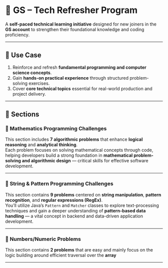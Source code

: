 # 🧠 GS – Tech Refresher Program

A **self-paced technical learning initiative** designed for new joiners in the **GS account** to strengthen their foundational knowledge and coding proficiency.

---

## 🚀 Use Case
1. Reinforce and refresh **fundamental programming and computer science concepts**.
2. Gain **hands-on practical experience** through structured problem-solving exercises.
3. Cover **core technical topics** essential for real-world production and project delivery.

---

## 📘 Sections

### 🧩 Mathematics Programming Challenges
This section includes **7 algorithmic problems** that enhance **logical reasoning** and **analytical thinking**.  
Each problem focuses on solving mathematical concepts through code, helping developers build a strong foundation in **mathematical problem-solving and algorithmic design** — critical skills for effective software development.

---

### 🧵 String & Pattern Programming Challenges
This section contains **9 problems** centered on **string manipulation**, **pattern recognition**, and **regular expressions (RegEx)**.  
You’ll utilize Java’s `Pattern` and `Matcher` classes to explore text-processing techniques and gain a deeper understanding of **pattern-based data handling** — a vital concept in backend and data-driven application development.

---

### 🔢 Numbers/Numeric Problems
This section contains **2 problems** that are easy and mainly focus on the logic building around efficient traversal over the **array**

---

